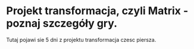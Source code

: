 # Projekt transformacja, czyli Matrix - poznaj szczegóły gry.

Tutaj pojawi sie 5 dni z projektu transformacja czesc piersza.

